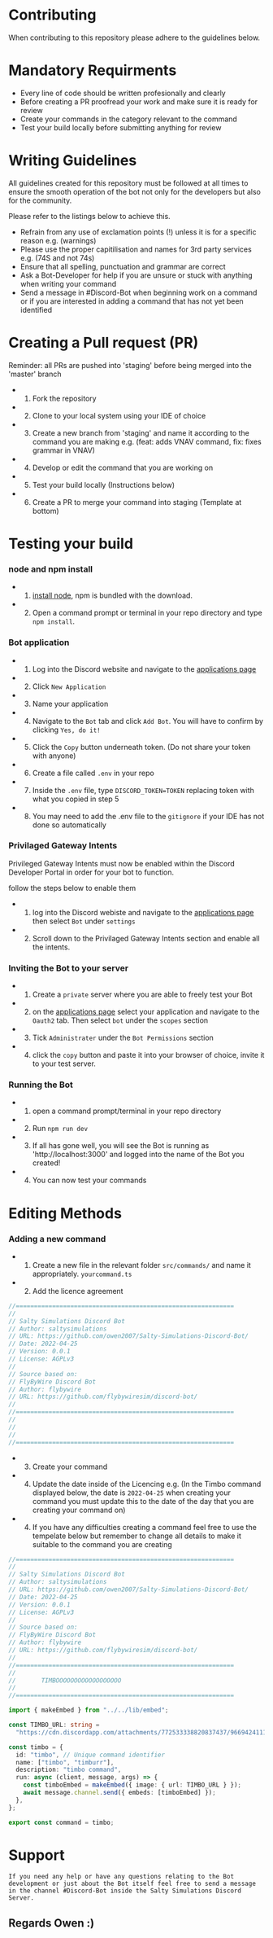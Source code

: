 # Contributing

When contributing to this repository please adhere to the guidelines below.

# Mandatory Requirments

- Every line of code should be written profesionally and clearly
- Before creating a PR proofread your work and make sure it is ready for review
- Create your commands in the category relevant to the command
- Test your build locally before submitting anything for review

# Writing Guidelines

All guidelines created for this repository must be followed at all times to ensure the smooth operation of the bot not only for the developers but also for the community.

Please refer to the listings below to achieve this.

- Refrain from any use of exclamation points (!) unless it is for a specific reason e.g. (warnings)
- Please use the proper capitilisation and names for 3rd party services e.g. (74S and not 74s)
- Ensure that all spelling, punctuation and grammar are correct
- Ask a Bot-Developer for help if you are unsure or stuck with anything when writing your command
- Send a message in #Discord-Bot when beginning work on a command or if you are interested in adding a command that has not yet been identified

# Creating a Pull request (PR)

Reminder: all PRs are pushed into 'staging' before being merged into the 'master' branch

- 1. Fork the repository
- 2. Clone to your local system using your IDE of choice
- 3. Create a new branch from 'staging' and name it according to the command you are making e.g. (feat: adds VNAV command, fix: fixes grammar in VNAV)
- 4. Develop or edit the command that you are working on
- 5. Test your build locally (Instructions below)
- 6. Create a PR to merge your command into staging (Template at bottom)

# Testing your build

### node and npm install

- 1. [install node](https://nodejs.org/en/download/), npm is bundled with the download.
- 2. Open a command prompt or terminal in your repo directory and type `npm install`.

### Bot application

- 1. Log into the Discord website and navigate to the [applications page](https://discord.com/developers/applications)
- 2. Click `New Application`
- 3. Name your application
- 4. Navigate to the `Bot` tab and click `Add Bot`. You will have to confirm by clicking `Yes, do it!`
- 5. Click the `Copy` button underneath token. (Do not share your token with anyone)
- 6. Create a file called `.env` in your repo
- 7. Inside the `.env` file, type `DISCORD_TOKEN=TOKEN` replacing token with what you copied in step 5
- 8. You may need to add the .env file to the `gitignore` if your IDE has not done so automatically

### Privilaged Gateway Intents

Privileged Gateway Intents must now be enabled within the Discord Developer Portal in order for your bot to function.

follow the steps below to enable them

- 1. log into the Discord webiste and navigate to the [applications page](https://discord.com/developers/applications) then select `Bot` under `settings`
- 2. Scroll down to the Privilaged Gateway Intents section and enable all the intents.

### Inviting the Bot to your server

- 1. Create a `private` server where you are able to freely test your Bot
- 2. on the [applications page](https://discord.com/developers/applications) select your application and navigate to the `Oauth2` tab. Then select `bot` under the `scopes` section
- 3. Tick `Administrater` under the `Bot Permissions` section
- 4. click the `copy` button and paste it into your browser of choice, invite it to your test server.

### Running the Bot

- 1. open a command prompt/terminal in your repo directory
- 2. Run `npm run dev`
- 3. If all has gone well, you will see the Bot is running as 'http://localhost:3000' and logged into the name of the Bot you created!
- 4. You can now test your commands

# Editing Methods

### Adding a new command

- 1. Create a new file in the relevant folder `src/commands/` and name it appropriately. `yourcommand.ts`
- 2. Add the licence agreement

```ts
//============================================================
//
// Salty Simulations Discord Bot
// Author: saltysimulations
// URL: https://github.com/owen2007/Salty-Simulations-Discord-Bot/
// Date: 2022-04-25
// Version: 0.0.1
// License: AGPLv3
//
// Source based on:
// FlyByWire Discord Bot
// Author: flybywire
// URL: https://github.com/flybywiresim/discord-bot/
//
//============================================================
//
//
//
//============================================================
```

- 3. Create your command
- 4. Update the date inside of the Licencing e.g. (In the Timbo command displayed below, the date is `2022-04-25` when creating your command you must update this to the date of the day that you are creating your command on)
- 4. If you have any difficulties creating a command feel free to use the tempelate below but remember to change all details to make it suitable to the command you are creating

```ts
//============================================================
//
// Salty Simulations Discord Bot
// Author: saltysimulations
// URL: https://github.com/owen2007/Salty-Simulations-Discord-Bot/
// Date: 2022-04-25
// Version: 0.0.1
// License: AGPLv3
//
// Source based on:
// FlyByWire Discord Bot
// Author: flybywire
// URL: https://github.com/flybywiresim/discord-bot/
//
//============================================================
//
//       TIMBOOOOOOOOOOOOOOOOOO
//
//============================================================

import { makeEmbed } from "../../lib/embed";

const TIMBO_URL: string =
  "https://cdn.discordapp.com/attachments/772533338820837437/966942411194515506/timbo_image.gif";

const timbo = {
  id: "timbo", // Unique command identifier
  name: ["timbo", "timburr"],
  description: "timbo command",
  run: async (client, message, args) => {
    const timboEmbed = makeEmbed({ image: { url: TIMBO_URL } });
    await message.channel.send({ embeds: [timboEmbed] });
  },
};

export const command = timbo;
```

# Support

`If you need any help or have any questions relating to the Bot development or just about the Bot itself feel free to send a message in the channel #Discord-Bot inside the Salty Simulations Discord Server.`

## Regards Owen :)
